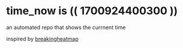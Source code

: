# time_now is (( 1700924400300 ))

an automated repo that shows the currnent time

inspired by [breakingheatmap](https://github.com/breakingheatmap/breakingheatmap)